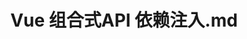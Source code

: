 ---
layout: post
title: Vue 组合式API 依赖注入.md
categories: [Vue]
description: Vue
keywords: Vue
mermaid: false
sequence: false
flow: false
mathjax: false
mindmap: false
mindmap2: false
---